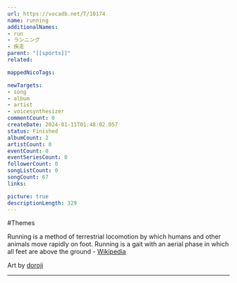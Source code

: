 ```yaml
---
url: https://vocadb.net/T/10174
name: running
additionalNames: 
- run
- ランニング
- 疾走
parent: "[[sports]]"
related:

mappedNicoTags:

newTargets:
- song
- album
- artist
- voicesynthesizer
commentCount: 0
createDate: 2024-01-11T01:48:02.057
status: Finished
albumCount: 2
artistCount: 0
eventCount: 0
eventSeriesCount: 0
followerCount: 0
songListCount: 0
songCount: 67
links: 

picture: true
descriptionLength: 329
---
```


#Themes

Running is a method of terrestrial locomotion by which humans and other animals move rapidly on foot. Running is a gait with an aerial phase in which all feet are above the ground - [Wikipedia](https://en.m.wikipedia.org/wiki/Running)

Art by [doroji](https://danbooru.donmai.us/posts/6999942?q=ultra_trailer_%28synthesizer_v%29)

---

